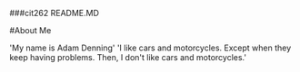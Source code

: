 ###cit262 README.MD

#About Me

'My name is Adam Denning'
'I like cars and motorcycles. Except when they keep having problems. Then, I don't like cars and motorcycles.'
